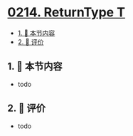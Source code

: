 # [0214. ReturnType T](https://github.com/tnotesjs/TNotes.typescript/tree/main/notes/0214.%20ReturnType%20T)

<!-- region:toc -->

- [1. 🎯 本节内容](#1--本节内容)
- [2. 🫧 评价](#2--评价)

<!-- endregion:toc -->

## 1. 🎯 本节内容

- todo

## 2. 🫧 评价

- todo
